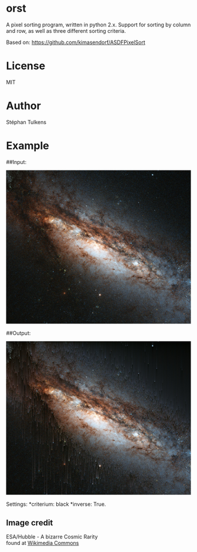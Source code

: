 # orst
A pixel sorting program, written in python 2.x. Support for sorting by column and row, as well as three different sorting criteria.

Based on: https://github.com/kimasendorf/ASDFPixelSort

# License 

MIT

# Author

Stéphan Tulkens

# Example

##Input:

![Input](test.jpg)

##Output:

![Output](test-output.jpg)

Settings: 
  *criterium: black 
  *inverse: True.

## Image credit

ESA/Hubble - A bizarre Cosmic Rarity  
found at [Wikimedia Commons](https://commons.wikimedia.org/wiki/Category:Peculiar_galaxies#/media/File:A_bizarre_cosmic_rarity_NGC_660.jpg)